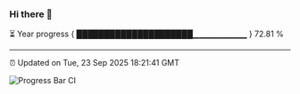 ### Hi there 👋

⏳ Year progress { █████████████████████▁▁▁▁▁▁▁▁▁ } 72.81 %

---

⏰ Updated on Tue, 23 Sep 2025 18:21:41 GMT

![Progress Bar CI](https://github.com/liununu/liununu/workflows/Progress%20Bar%20CI/badge.svg)
